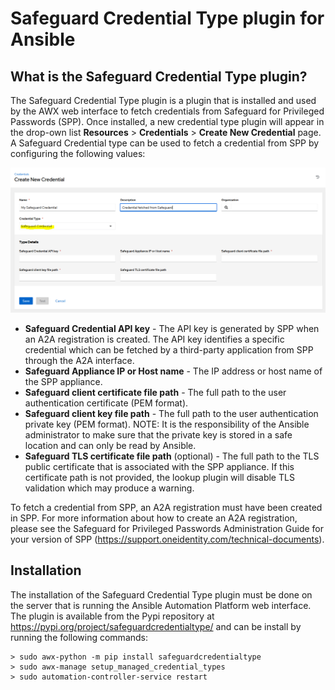 # Safeguard Credential Type plugin for Ansible

## What is the Safeguard Credential Type plugin?

The Safeguard Credential Type plugin is a plugin that is installed and used by the AWX web interface to fetch credentials from Safeguard for Privileged Passwords (SPP). Once installed, a new credential type plugin will appear in the drop-own list **Resources** > **Credentials** > **Create New Credential** page. A Safeguard Credential type can be used to fetch a credential from SPP by configuring the following values:

![SafeguardCredentialTypePlugin](Images/CredentialTypePlugin.PNG)

* **Safeguard Credential API key** - The API key is generated by SPP when an A2A registration is created. The API key identifies a specific credential which can be fetched by a third-party application from SPP through the A2A interface.
* **Safeguard Appliance IP or Host name** - The IP address or host name of the SPP appliance.
* **Safeguard client certificate file path** - The full path to the user authentication certificate (PEM format).
* **Safeguard client key file path** - The full path to the user authentication private key (PEM format). NOTE: It is the responsibility of the Ansible administrator to make sure that the private key is stored in a safe location and can only be read by Ansible.
* **Safeguard TLS certificate file path** (optional) - The full path to the TLS public certificate that is associated with the SPP appliance. If this certificate path is not provided, the lookup plugin will disable TLS validation which may produce a warning.

To fetch a credential from SPP, an A2A registration must have been created in SPP. For more information about how to create an A2A registration, please see the Safeguard for Privileged Passwords Administration Guide for your version of SPP (<https://support.oneidentity.com/technical-documents>).

## Installation

The installation of the Safeguard Credential Type plugin must be done on the server that is running the Ansible Automation Platform web interface. The plugin is available from the Pypi repository at <https://pypi.org/project/safeguardcredentialtype/> and can be install by running the following commands:

```text
> sudo awx-python -m pip install safeguardcredentialtype
> sudo awx-manage setup_managed_credential_types
> sudo automation-controller-service restart
```
